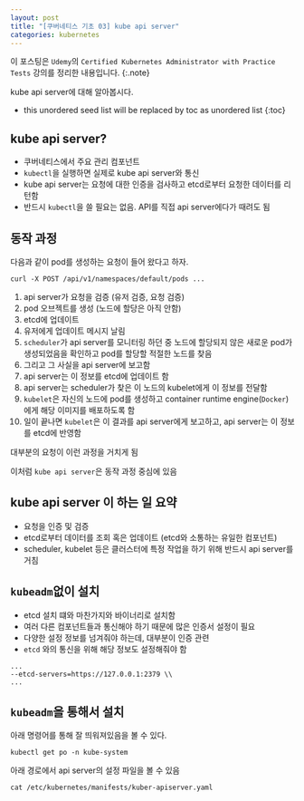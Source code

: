 ```yaml
---
layout: post
title: "[쿠버네티스 기초 03] kube api server"
categories: kubernetes
---
```


이 포스팅은 `Udemy`의 `Certified Kubernetes Administrator with Practice Tests` 강의를 정리한 내용입니다.
{:.note}

kube api server에 대해 알아봅시다.

* this unordered seed list will be replaced by toc as unordered list
{:toc}

## kube api server?

- 쿠버네티스에서 주요 관리 컴포넌트
- `kubectl`을 실행하면 실제로 kube api server와 통신
- kube api server는 요청에 대한 인증을 검사하고 etcd로부터 요청한 데이터를 리턴함
- 반드시 `kubectl`을 쓸 필요는 없음. API를 직접 api server에다가 때려도 됨

## 동작 과정

다음과 같이 pod를 생성하는 요청이 들어 왔다고 하자.

```
curl -X POST /api/v1/namespaces/default/pods ...
```

1. api server가 요청을 검증 (유저 검증, 요청 검증)
2. pod 오브젝트를 생성 (노드에 할당은 아직 안함)
3. etcd에 업데이트
4. 유저에게 업데이트 메시지 날림
5. `scheduler`가 api server를 모니터링 하던 중 노드에 할당되지 않은 새로운 pod가 생성되었음을 확인하고 pod를 할당할 적절한 노드를 찾음
6. 그리고 그 사실을 api server에 보고함
7. api server는 이 정보를 etcd에 업데이트 함
8. api server는 scheduler가 찾은 이 노드의 kubelet에게 이 정보를 전달함
9. `kubelet`은 자신의 노드에 pod를 생성하고 container runtime engine(`Docker`)에게 해당 이미지를 배포하도록 함
10. 일이 끝나면 `kubelet`은 이 결과를 api server에게 보고하고, api server는 이 정보를 etcd에 반영함

대부분의 요청이 이런 과정을 거치게 됨

이처럼 `kube api server`은 동작 과정 중심에 있음

## kube api server 이 하는 일 요약

- 요청을 인증 및 검증
- etcd로부터 데이터를 조회 혹은 업데이트 (etcd와 소통하는 유일한 컴포넌트)
- scheduler, kubelet 등은 클러스터에 특정 작업을 하기 위해 반드시 api server를 거침

## `kubeadm`없이 설치

- etcd 설치 떄와 마찬가지와 바이너리로 설치함
- 여러 다른 컴포넌트들과 통신해야 하기 때문에 많은 인증서 설정이 필요
- 다양한 설정 정보를 넘겨줘야 하는데, 대부분이 인증 관련
- `etcd` 와의 통신을 위해 해당 정보도 설정해줘야 함

```
...
--etcd-servers=https://127.0.0.1:2379 \\
...
```

## `kubeadm`을 통해서 설치

아래 명령어를 통해 잘 띄워져있음을 볼 수 있다.

```
kubectl get po -n kube-system
```

아래 경로에서 api server의 설정 파일을 볼 수 있음

```
cat /etc/kubernetes/manifests/kuber-apiserver.yaml
```
